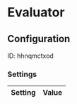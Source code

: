 # Evaluator
## Configuration
ID:  hhnqmctxod



### Settings
| Setting | Value  |
| :------------------------ | ---------------------------------------- |
 



